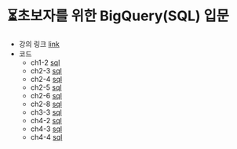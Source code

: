 # ⏳초보자를 위한 BigQuery(SQL) 입문
- 강의 링크 [link](https://www.inflearn.com/course/%EC%B4%88%EB%B3%B4%EC%9E%90%EB%A5%BC-%EC%9C%84%ED%95%9C-%EB%B9%85%EC%BF%BC%EB%A6%AC-sql-%EC%9E%85%EB%AC%B8/dashboard)
- 코드
  - ch1-2 [sql](https://github.com/kbjung/Study/blob/main/SQL/BigQuery/Inflearn/beginner/ch1_2.sql)
  - ch2-3 [sql](https://github.com/kbjung/Study/blob/main/SQL/BigQuery/Inflearn/beginner/ch2_3.sql)
  - ch2-4 [sql](https://github.com/kbjung/Study/blob/main/SQL/BigQuery/Inflearn/beginner/ch2_4.sql)
  - ch2-5 [sql](https://github.com/kbjung/Study/blob/main/SQL/BigQuery/Inflearn/beginner/ch2_5.sql)
  - ch2-6 [sql](https://github.com/kbjung/Study/blob/main/SQL/BigQuery/Inflearn/beginner/ch2_6.sql)
  - ch2-8 [sql](https://github.com/kbjung/Study/blob/main/SQL/BigQuery/Inflearn/beginner/ch2_8.sql)
  - ch3-3 [sql](https://github.com/kbjung/Study/blob/main/SQL/BigQuery/Inflearn/beginner/ch3_3.sql)
  - ch4-2 [sql](https://github.com/kbjung/Study/blob/main/SQL/BigQuery/Inflearn/beginner/ch4_2.sql)
  - ch4-3 [sql](https://github.com/kbjung/Study/blob/main/SQL/BigQuery/Inflearn/beginner/ch4_3.sql)
  - ch4-4 [sql](https://github.com/kbjung/Study/blob/main/SQL/BigQuery/Inflearn/beginner/ch4_4.sql)
